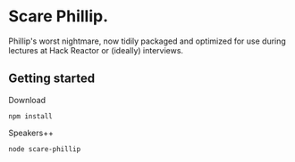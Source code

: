 Scare Phillip.
========

Phillip's worst nightmare, now tidily packaged and optimized for use during lectures at Hack Reactor or (ideally) interviews.

## Getting started
Download


`npm install`


Speakers++


`node scare-phillip`
